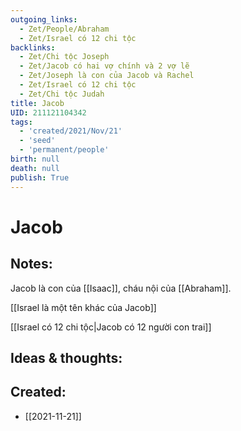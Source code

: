 ```yaml
---
outgoing_links:
  - Zet/People/Abraham
  - Zet/Israel có 12 chi tộc
backlinks:
  - Zet/Chi tộc Joseph
  - Zet/Jacob có hai vợ chính và 2 vợ lẽ
  - Zet/Joseph là con của Jacob và Rachel
  - Zet/Israel có 12 chi tộc
  - Zet/Chi tộc Judah
title: Jacob
UID: 211121104342
tags:
  - 'created/2021/Nov/21'
  - 'seed'
  - 'permanent/people'
birth: null
death: null
publish: True
---
```

# Jacob

## Notes:
Jacob là con của [[Isaac]], cháu nội của [[Abraham]].

[[Israel là một tên khác của Jacob]]

[[Israel có 12 chi tộc|Jacob có 12 người con trai]]

## Ideas & thoughts:

## Created:
- [[2021-11-21]]
